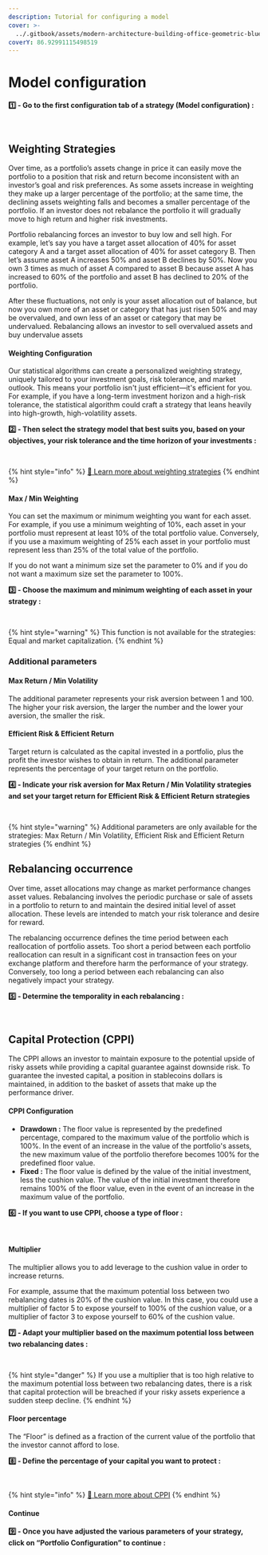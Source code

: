 ```yaml
---
description: Tutorial for configuring a model
cover: >-
  ../.gitbook/assets/modern-architecture-building-office-geometric-blue-2560x1440-6640.jpeg
coverY: 86.92991115498519
---
```


# Model configuration

**1️⃣ - Go to the first configuration tab of a strategy (Model configuration) :**&#x20;

<figure><img src="../.gitbook/assets/Capture d’écran 2023-11-04 à 22.49.21.png" alt=""><figcaption></figcaption></figure>

## Weighting Strategies

Over time, as a portfolio’s assets change in price it can easily move the portfolio to a position that risk and return become inconsistent with an investor’s goal and risk preferences. As some assets increase in weighting they make up a larger percentage of the portfolio; at the same time, the declining assets weighting falls and becomes a smaller percentage of the portfolio. If an investor does not rebalance the portfolio it will gradually move to high return and higher risk investments.

Portfolio rebalancing forces an investor to buy low and sell high. For example, let’s say you have a target asset allocation of 40% for asset category A and a target asset allocation of 40% for asset category B. Then let’s assume asset A increases 50% and asset B declines by 50%. Now you own 3 times as much of asset A compared to asset B because asset A has increased to 60% of the portfolio and asset B has declined to 20% of the portfolio.

After these fluctuations, not only is your asset allocation out of balance, but now you own more of an asset or category that has just risen 50% and may be overvalued, and own less of an asset or category that may be undervalued. Rebalancing allows an investor to sell overvalued assets and buy undervalue assets

#### Weighting **Configuration**

Our statistical algorithms can create a personalized weighting strategy, uniquely tailored to your investment goals, risk tolerance, and market outlook. This means your portfolio isn't just efficient—it's efficient for you. For example, if you have a long-term investment horizon and a high-risk tolerance, the statistical algorithm could craft a strategy that leans heavily into high-growth, high-volatility assets.

**2️⃣  - Then select the strategy model that best suits you, based on your objectives, your risk tolerance and the time horizon of your investments :**&#x20;

<figure><img src="../.gitbook/assets/Capture d’écran 2023-11-04 à 22.48.52.png" alt=""><figcaption></figcaption></figure>

{% hint style="info" %}
[🔗 Learn more about weighting strategies](../systematic-investing/strategies/)
{% endhint %}

#### Max / Min Weighting

You can set the maximum or minimum weighting you want for each asset. For example, if you use a minimum weighting of 10%, each asset in your portfolio must represent at least 10% of the total portfolio value. Conversely, if you use a maximum weighting of 25% each asset in your portfolio must represent less than 25% of the total value of the portfolio.

If you do not want a minimum size set the parameter to 0% and if you do not want a maximum size set the parameter to 100%.

**3️⃣ - Choose the maximum and minimum weighting of each asset in your strategy :**

<figure><img src="../.gitbook/assets/Capture d’écran 2023-11-07 à 14.27.11.png" alt=""><figcaption></figcaption></figure>

{% hint style="warning" %}
This function is not available for the strategies: Equal and market capitalization.
{% endhint %}

### Additional parameters

#### Max Return / Min Volatility&#x20;

The additional parameter represents your risk aversion between 1 and 100. The higher your risk aversion, the larger the number and the lower your aversion, the smaller the risk.

#### Efficient Risk & Efficient Return&#x20;

Target return is calculated as the capital invested in a portfolio, plus the profit the investor wishes to obtain in return. The additional parameter represents the percentage of your target return on the portfolio.

**4️⃣  - Indicate your risk aversion for Max Return / Min Volatility strategies and set your target return for Efficient Risk & Efficient Return strategies**

<figure><img src="../.gitbook/assets/Capture d’écran 2023-11-15 à 18.40.20.png" alt=""><figcaption></figcaption></figure>

{% hint style="warning" %}
Additional parameters are only available for the strategies: Max Return / Min Volatility, Efficient Risk and Efficient Return strategies
{% endhint %}

## Rebalancing occurrence

Over time, asset allocations may change as market performance changes asset values. Rebalancing involves the periodic purchase or sale of assets in a portfolio to return to and maintain the desired initial level of asset allocation. These levels are intended to match your risk tolerance and desire for reward.

The rebalancing occurrence defines the time period between each reallocation of portfolio assets. Too short a period between each portfolio reallocation can result in a significant cost in transaction fees on your exchange platform and therefore harm the performance of your strategy. Conversely, too long a period between each rebalancing can also negatively impact your strategy.

**5️⃣ - Determine the temporality in each rebalancing :**

<figure><img src="../.gitbook/assets/Capture d’écran 2023-11-05 à 00.33.11.png" alt=""><figcaption></figcaption></figure>

## Capital Protection (CPPI)

The CPPI allows an investor to maintain exposure to the potential upside of risky assets while providing a capital guarantee against downside risk. To guarantee the invested capital, a position in stablecoins dollars is maintained, in addition to the basket of assets that make up the performance driver.

#### **CPPI Configuration**

* **Drawdown :** The floor value is represented by the predefined percentage, compared to the maximum value of the portfolio which is 100%. In the event of an increase in the value of the portfolio's assets, the new maximum value of the portfolio therefore becomes 100% for the predefined floor value.
* **Fixed :** The floor value is defined by the value of the initial investment, less the cushion value. The value of the initial investment therefore remains 100% of the floor value, even in the event of an increase in the maximum value of the portfolio.

**6️⃣ - If you want to use CPPI, choose a type of floor :**

<figure><img src="../.gitbook/assets/Capture d’écran 2023-11-05 à 00.48.11.png" alt=""><figcaption></figcaption></figure>

#### Multiplier

The multiplier allows you to add leverage to the cushion value in order to increase returns.

For example, assume that the maximum potential loss between two rebalancing dates is 20% of the cushion value. In this case, you could use a multiplier of factor 5 to expose yourself to 100% of the cushion value, or a multiplier of factor 3 to expose yourself to 60% of the cushion value.

**7️⃣ - Adapt your multiplier based on the maximum potential loss between two rebalancing dates :**

<figure><img src="../.gitbook/assets/Capture d’écran 2023-11-06 à 17.58.14.png" alt=""><figcaption></figcaption></figure>

{% hint style="danger" %}
If you use a multiplier that is too high relative to the maximum potential loss between two rebalancing dates, there is a risk that capital protection will be breached if your risky assets experience a sudden steep decline.
{% endhint %}

#### Floor percentage&#x20;

The “Floor” is defined as a fraction of the current value of the portfolio that the investor cannot afford to lose.

**8️⃣ - Define the percentage of your capital you want to protect :**

<figure><img src="../.gitbook/assets/Capture d’écran 2023-11-06 à 00.29.45.png" alt=""><figcaption></figcaption></figure>

{% hint style="info" %}
[🔗 Learn more about CPPI](../systematic-investing/capital-protection.md)
{% endhint %}

#### Continue

**9️⃣ - Once you have adjusted the various parameters of your strategy, click on “Portfolio Configuration” to continue :**

<figure><img src="../.gitbook/assets/Capture d’écran 2023-11-07 à 14.45.24.png" alt=""><figcaption></figcaption></figure>


